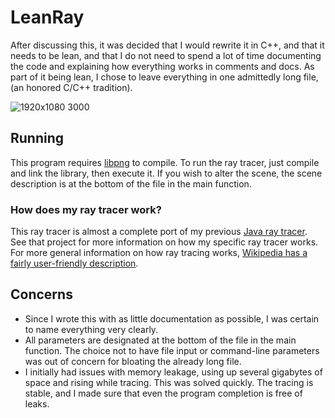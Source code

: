 # LeanRay
After discussing this, it was decided that I would rewrite it in C++, and that it needs to be lean, and that I do not need to spend a lot of time documenting the code and explaining how everything works in comments and docs. As part of it being lean, I chose to leave everything in one admittedly long file, (an honored C/C++ tradition).

![1920x1080 3000](https://user-images.githubusercontent.com/5340992/29981586-c2fce13c-8f13-11e7-8db2-ead4431d95e7.png)
## Running
This program requires [libpng](http://www.libpng.org/pub/png/libpng.html) to compile. To run the ray tracer, just compile and link the library, then execute it.
If you wish to alter the scene, the scene description is at the bottom of the file in the main function.

### How does my ray tracer work?
This ray tracer is almost a complete port of my previous [Java ray tracer](https://github.com/mld2443/SingleThreadedRayTracer). See that project for more information on how my specific ray tracer works. For more general information on how ray tracing works, [Wikipedia has a fairly user-friendly description](https://en.wikipedia.org/wiki/Ray_tracing_(graphics)).

## Concerns
* Since I wrote this with as little documentation as possible, I was certain to name everything very clearly.
* All parameters are designated at the bottom of the file in the main function. The choice not to have file input or command-line parameters was out of concern for bloating the already long file.
* I initially had issues with memory leakage, using up several gigabytes of space and rising while tracing. This was solved quickly. The tracing is stable, and I made sure that even the program completion is free of leaks.

